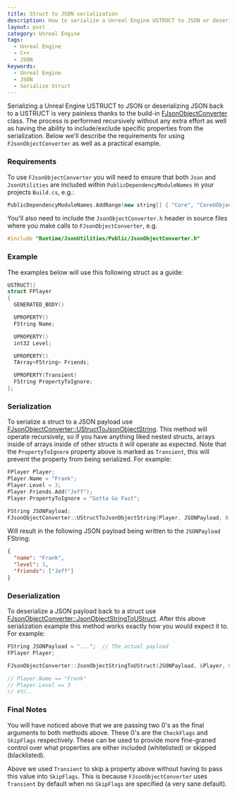 ```yaml
---
title: Struct to JSON serialization
description: How to serialize a Unreal Engine USTRUCT to JSON or deserializing JSON back to a USTRUCT
layout: post
category: Unreal Engine
tags:
  - Unreal Engine
  - C++
  - JSON
keywords:
  - Unreal Engine
  - JSON
  - Serialize Struct
---
```


Serializing a Unreal Engine USTRUCT to JSON or deserializing JSON back to a USTRUCT is very painless thanks to the build-in [FJsonObjectConverter](https://docs.unrealengine.com/en-US/API/Runtime/JsonUtilities/FJsonObjectConverter/index.html) class. The process is performed recursively without any extra effort as well as having the ability to include/exclude specific properties from the serialization. Below we'll describe the requirements for using `FJsonObjectConverter` as well as a practical example.

### Requirements

To use `FJsonObjectConverter` you will need to ensure that both `Json` and `JsonUtilities` are included within `PublicDependencyModuleNames` in your projects `Build.cs`, e.g.:

```cpp
PublicDependencyModuleNames.AddRange(new string[] { "Core", "CoreUObject", "Engine", "InputCore", "HeadMountedDisplay", "NavigationSystem", "AIModule", "Json", "JsonUtilities" });
```

You'll also need to include the `JsonObjectConverter.h` header in source files where you make calls to `FJsonObjectConverter`, e.g.

```cpp
#include "Runtime/JsonUtilities/Public/JsonObjectConverter.h"
```

### Example

The examples below will use this following struct as a guide:

```cpp
USTRUCT()
struct FPlayer
{
  GENERATED_BODY()

  UPROPERTY()
  FString Name;

  UPROPERTY()
  int32 Level;

  UPROPERTY()
  TArray<FString> Friends;

  UPROPERTY(Transient)
  FString PropertyToIgnore;
};
```

### Serialization

To serialize a struct to a JSON payload use [FJsonObjectConverter::UStructToJsonObjectString](https://docs.unrealengine.com/en-US/API/Runtime/JsonUtilities/FJsonObjectConverter/UStructToJsonObjectString/1/index.html). This method will operate recursively, so if you have anything liked nested structs, arrays inside of arrays inside of other structs it will operate as expected. Note that the `PropertyToIgnore` property above is marked as `Transient`, this will prevent the property from being serialized. For example:

```cpp
FPlayer Player;
Player.Name = "Frank";
Player.Level = 3;
Player.Friends.Add("Jeff");
Player.PropertyToIgnore = "Gotta Go Fast";

FString JSONPayload;
FJsonObjectConverter::UStructToJsonObjectString(Player, JSONPayload, 0, 0);
```

Will result in the following JSON payload being written to the `JSONPayload` FString:

```json
{
  "name": "Frank",
  "level": 3,
  "friends": ["Jeff"]
}
```

### Deserialization

To deserialize a JSON payload back to a struct use [FJsonObjectConverter::JsonObjectStringToUStruct](https://docs.unrealengine.com/en-US/API/Runtime/JsonUtilities/FJsonObjectConverter/JsonObjectStringToUStruct/index.html). After this above serialization example this method works exactly how you would expect it to. For example:

```cpp
FString JSONPayload = "...";  // The actual payload
FPlayer Player;

FJsonObjectConverter::JsonObjectStringToUStruct(JSONPayload, &Player, 0, 0);

// Player.Name == "Frank"
// Player.Level == 3
// etc..
```

### Final Notes

You will have noticed above that we are passing two 0's as the final arguments to both methods above. These 0's are the `CheckFlags` and `SkipFlags` respectively. These can be used to provide more fine-graned control over what properties are either included (whitelisted) or skipped (blacklisted).

Above we used `Transient` to skip a property above without having to pass this value into `SkipFlags`. This is because `FJsonObjectConverter` uses `Transient` by default when no `SkipFlags` are specified (a very sane default).
